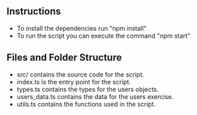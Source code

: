 ## Instructions
- To install the dependencies run "npm install"
- To run the script you can execute the command "npm start"

## Files and Folder Structure

- src/ contains the source code for the script.
- index.ts is the entry point for the script.
- types.ts contains the types for the users objects.
- users_data.ts contains the data for the users exercise.
- utils.ts contains the functions used in the script.
